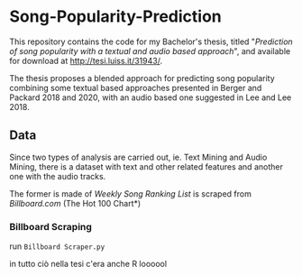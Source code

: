 # Song-Popularity-Prediction
This repository contains the code for my Bachelor's thesis, titled "*Prediction of song popularity with a textual and audio based approach*", and available for download at http://tesi.luiss.it/31943/.

The thesis proposes a blended approach for predicting song popularity combining some textual based approaches presented in Berger and Packard 2018 and 2020, with an audio based one suggested in Lee and Lee 2018.

## Data
Since two types of analysis are carried out, ie. Text Mining and Audio Mining, there is a dataset with text and other related features and another one with the audio tracks.

The former is made of *Weekly Song Ranking List* is scraped from *Billboard.com* (The Hot 100 Chart*)

### Billboard Scraping
run `Billboard Scraper.py`


in tutto ciò nella tesi c'era anche R loooool
